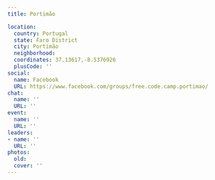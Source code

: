 ```yaml
---
title: Portimão

location:
  country: Portugal
  state: Faro District
  city: Portimão
  neighborhood: 
  coordinates: 37.13617,-8.5376926
  plusCode: ''
social:
  name: Facebook
  URL: https://www.facebook.com/groups/free.code.camp.portimao/
chat:
  name: ''
  URL: ''
event:
  name: ''
  URL: ''
leaders:
- name: ''
  URL: ''
photos:
  old: 
  cover: ''
---
```

